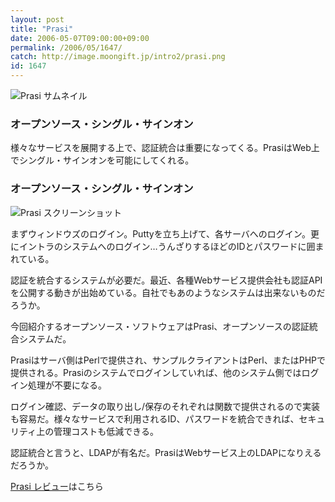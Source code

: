 ```yaml
---
layout: post
title: "Prasi"
date: 2006-05-07T09:00:00+09:00
permalink: /2006/05/1647/
catch: http://image.moongift.jp/intro2/prasi.png
id: 1647
---
```

 ![Prasi サムネイル](http://image.moongift.jp/intro2/prasi.t.png "Prasi サムネイル")
  

### オープンソース・シングル・サインオン
  
様々なサービスを展開する上で、認証統合は重要になってくる。PrasiはWeb上でシングル・サインオンを可能にしてくれる。  
<!--more-->  

### オープンソース・シングル・サインオン
  

![Prasi スクリーンショット](http://image.moongift.jp/intro2/prasi.png "Prasi スクリーンショット")

  

まずウィンドウズのログイン。Puttyを立ち上げて、各サーバへのログイン。更にイントラのシステムへのログイン…うんざりするほどのIDとパスワードに囲まれている。

  

認証を統合するシステムが必要だ。最近、各種Webサービス提供会社も認証APIを公開する動きが出始めている。自社でもあのようなシステムは出来ないものだろうか。

  

今回紹介するオープンソース・ソフトウェアはPrasi、オープンソースの認証統合システムだ。

  

Prasiはサーバ側はPerlで提供され、サンプルクライアントはPerl、またはPHPで提供される。Prasiのシステムでログインしていれば、他のシステム側ではログイン処理が不要になる。

  

ログイン確認、データの取り出し/保存のそれぞれは関数で提供されるので実装も容易だ。様々なサービスで利用されるID、パスワードを統合できれば、セキュリティ上の管理コストも低減できる。

  

認証統合と言うと、LDAPが有名だ。PrasiはWebサービス上のLDAPになりえるだろうか。

  

[Prasi レビュー](http://oss.moongift.jp/review/i-1650.html)はこちら

